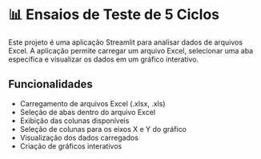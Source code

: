 # 📊 Ensaios de Teste de 5 Ciclos

Este projeto é uma aplicação Streamlit para analisar dados de arquivos Excel. A aplicação permite carregar um arquivo Excel, selecionar uma aba específica e visualizar os dados em um gráfico interativo.

## Funcionalidades

- Carregamento de arquivos Excel (.xlsx, .xls)
- Seleção de abas dentro do arquivo Excel
- Exibição das colunas disponíveis
- Seleção de colunas para os eixos X e Y do gráfico
- Visualização dos dados carregados
- Criação de gráficos interativos
